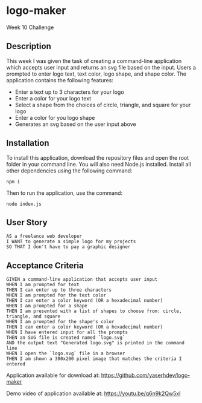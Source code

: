 # logo-maker
Week 10 Challenge

## Description
This week I was given the task of creating a command-line application which accepts user input and returns an svg file based on the input. Users a prompted to enter logo text, text color, logo shape, and shape color. The application contains the following features:

- Enter a text up to 3 characters for your logo 
- Enter a color for your logo text
- Select a shape from the choices of circle, triangle, and square for your logo
- Enter a color for you logo shape
- Generates an svg based on the user input above

## Installation
To install this application, download the repository files and open the root folder in your command line. You will also need Node.js installed. Install all other dependencies using the following command:
```
npm i
```
Then to run the application, use the command: 
```
node index.js
```

## User Story
```
AS a freelance web developer
I WANT to generate a simple logo for my projects
SO THAT I don't have to pay a graphic designer
```

## Acceptance Criteria
```
GIVEN a command-line application that accepts user input
WHEN I am prompted for text
THEN I can enter up to three characters
WHEN I am prompted for the text color
THEN I can enter a color keyword (OR a hexadecimal number)
WHEN I am prompted for a shape
THEN I am presented with a list of shapes to choose from: circle, triangle, and square
WHEN I am prompted for the shape's color
THEN I can enter a color keyword (OR a hexadecimal number)
WHEN I have entered input for all the prompts
THEN an SVG file is created named `logo.svg`
AND the output text "Generated logo.svg" is printed in the command line
WHEN I open the `logo.svg` file in a browser
THEN I am shown a 300x200 pixel image that matches the criteria I entered
```


Application available for download at: https://github.com/yaserhdev/logo-maker

Demo video of application available at: https://youtu.be/q6n9k2Qw5xI